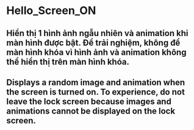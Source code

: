 # Hello_Screen_ON

## Hiển thị 1 hình ảnh ngẫu nhiên và animation khi màn hình được bật. Để trải nghiệm, không để màn hình khóa vì hình ảnh và animation không thể hiển thị trên màn hình khóa.


## Displays a random image and animation when the screen is turned on. To experience, do not leave the lock screen because images and animations cannot be displayed on the lock screen.
